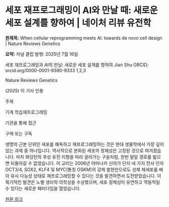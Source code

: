 # 세포 재프로그래밍이 AI와 만날 때: 새로운 세포 설계를 향하여 | 네이처 리뷰 유전학

**원제목:** When cellular reprogramming meets AI: towards de novo cell design | Nature Reviews Genetics

**요약:** 저널 클럽
발행: 2025년 7월 16일

세포 재프로그래밍과 AI의 만남: 새로운 세포 설계를 향하여
Jian Shu
ORCID: orcid.org/0000-0001-9390-9333 1,2,3

Nature Reviews Genetics

(2025) 이 기사 인용

주제

기계 학습재프로그래밍

기관을 통해 접근

구매 또는 구독

생명의 근본 단위인 세포를 해독하고 재프로그래밍하는 것은 현대 생물학에서 가장 깊이 있는 과제 중 하나입니다. 역사적으로 분화된 세포의 정체성은 고정된 것으로 여겨졌습니다. 마치 와딩턴의 후성 유전 지형을 따라 굴러가는 구슬처럼, 한번 발달 경로를 밟으면 되돌아갈 수 없었습니다. 이 교리는 2006년 야마나카 신야가 단지 네 가지 전사 인자 OCT3/4, SOX2, KLF4 및 MYC(통칭 OSKM)의 강제 발현만으로도 성체 체세포를 배아 유사 다능성 상태로 재프로그래밍할 수 있다는 것을 발견하면서 도전받았습니다. 이 획기적인 발견은 노벨 생리학·의학상을 수상했으며, 세포 정체성이 유연하고 역동적일 수 있다는 새로운 패러다임을 열었습니다.

[원문 링크](https://www.nature.com/articles/s41576-025-00878-3)
